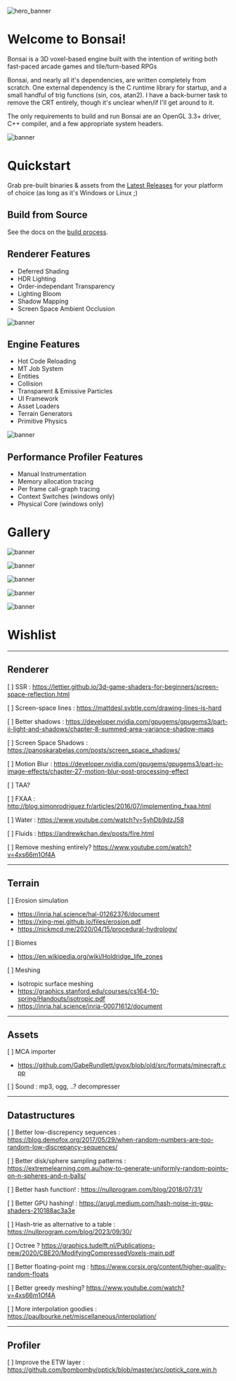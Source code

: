 
![hero_banner](screenshots/two_doors.png)

# Welcome to Bonsai!

Bonsai is a 3D voxel-based engine built with the intention of writing both
fast-paced arcade games and tile/turn-based RPGs

Bonsai, and nearly all it's dependencies, are written completely from scratch.
One external dependency is the C runtime library for startup, and a small
handful of trig functions (sin, cos, atan2).  I have a back-burner task to
remove the CRT entirely, though it's unclear when/if I'll get around to it.

The only requirements to build and run Bonsai are an OpenGL 3.3+ driver, C++
compiler, and a few appropriate system headers.

![banner](screenshots/orks.png)

# Quickstart

Grab pre-built binaries & assets from the [Latest Releases](../../releases/latest)
for your platform of choice (as long as it's Windows or Linux ;)

## Build from Source

See the docs on the [build process](docs/01_build_process.md).

## Renderer Features

* Deferred Shading
* HDR Lighting
* Order-independant Transparency
* Lighting Bloom
* Shadow Mapping
* Screen Space Ambient Occlusion

![banner](screenshots/abandoned_workshop.png)

## Engine Features

* Hot Code Reloading
* MT Job System
* Entities
* Collision
* Transparent & Emissive Particles
* UI Framework
* Asset Loaders
* Terrain Generators
* Primitive Physics

![banner](screenshots/profiler.png)

## Performance Profiler Features

* Manual Instrumentation
* Memory allocation tracing
* Per frame call-graph tracing
* Context Switches (windows only)
* Physical Core  (windows only)


# Gallery

![banner](screenshots/3_skele.png)

![banner](screenshots/grass.png)

![banner](screenshots/8_skele.png)

![banner](screenshots/dusk_defence.png)

![banner](screenshots/5_skele.png)

# Wishlist

-------------------------------------------------------------------------------
## Renderer

[ ] SSR : https://lettier.github.io/3d-game-shaders-for-beginners/screen-space-reflection.html

[ ] Screen-space lines : https://mattdesl.svbtle.com/drawing-lines-is-hard

[ ] Better shadows : https://developer.nvidia.com/gpugems/gpugems3/part-ii-light-and-shadows/chapter-8-summed-area-variance-shadow-maps

[ ] Screen Space Shadows : https://panoskarabelas.com/posts/screen_space_shadows/

[ ] Motion Blur : https://developer.nvidia.com/gpugems/gpugems3/part-iv-image-effects/chapter-27-motion-blur-post-processing-effect

[ ] TAA?

[ ] FXAA : http://blog.simonrodriguez.fr/articles/2016/07/implementing_fxaa.html

[ ] Water : https://www.youtube.com/watch?v=5yhDb9dzJ58

[ ] Fluids : https://andrewkchan.dev/posts/fire.html

[ ] Remove meshing entirely? https://www.youtube.com/watch?v=4xs66m1Of4A

-------------------------------------------------------------------------------
## Terrain

[ ] Erosion simulation
* https://inria.hal.science/hal-01262376/document
* https://xing-mei.github.io/files/erosion.pdf
* https://nickmcd.me/2020/04/15/procedural-hydrology/

[ ] Biomes
* https://en.wikipedia.org/wiki/Holdridge_life_zones

[ ] Meshing
* Isotropic surface meshing
* https://graphics.stanford.edu/courses/cs164-10-spring/Handouts/isotropic.pdf
* https://inria.hal.science/inria-00071612/document

-------------------------------------------------------------------------------
## Assets

[ ] MCA importer
* https://github.com/GabeRundlett/gvox/blob/old/src/formats/minecraft.cpp

[ ] Sound : mp3, ogg, ..? decompresser

-------------------------------------------------------------------------------
## Datastructures

[ ] Better low-discrepency sequences : https://blog.demofox.org/2017/05/29/when-random-numbers-are-too-random-low-discrepancy-sequences/

[ ] Better disk/sphere sampling patterns : https://extremelearning.com.au/how-to-generate-uniformly-random-points-on-n-spheres-and-n-balls/

[ ] Better hash function! : https://nullprogram.com/blog/2018/07/31/

[ ] Better GPU hashing! : https://arugl.medium.com/hash-noise-in-gpu-shaders-210188ac3a3e

[ ] Hash-trie as alternative to a table : https://nullprogram.com/blog/2023/09/30/

[ ] Octree ? https://graphics.tudelft.nl/Publications-new/2020/CBE20/ModifyingCompressedVoxels-main.pdf

[ ] Better floating-point rng : https://www.corsix.org/content/higher-quality-random-floats

[ ] Better greedy meshing? https://www.youtube.com/watch?v=4xs66m1Of4A

[ ] More interpolation goodies : https://paulbourke.net/miscellaneous/interpolation/

-------------------------------------------------------------------------------
## Profiler

[ ] Improve the ETW layer : https://github.com/bombomby/optick/blob/master/src/optick_core.win.h

